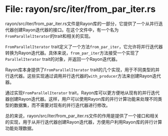 # File: rayon/src/iter/from_par_iter.rs

rayon/src/iter/from_par_iter.rs文件是Rayon库的一部分，它提供了一个从并行迭代器创建Rayon迭代器的接口。在这个文件中，有一个名为`FromParallelIterator`的trait和相关的实现。

`FromParallelIterator` trait定义了一个方法`from_par_iter`，它允许将并行迭代器转换为Rayon迭代器。具体来说，`from_par_iter`方法接受一个实现了`ParallelIterator` trait的对象，并返回一个Rayon迭代器。

Rayon库本身提供了`FromParallelIterator` trait的几个实现，用于不同类型的并行迭代器。这些实现通过调用并行迭代器的`with_producer`方法来创建Rayon迭代器。

通过实现`FromParallelIterator` trait，Rayon库可以更方便地从现有的并行迭代器创建Rayon迭代器。这样，用户可以使用Rayon库的并行计算功能来处理不同类型的数据集，而不需要对现有的并行迭代器进行修改。

总的来说，rayon/src/iter/from_par_iter.rs文件的作用是提供了一个接口和相关的实现，用于从并行迭代器创建Rayon迭代器，方便用户利用Rayon库的并行计算功能处理数据。

